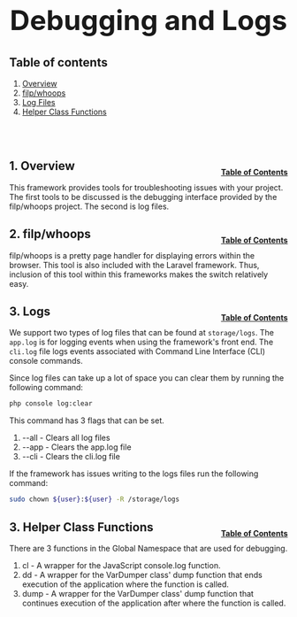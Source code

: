 <h1 style="font-size: 50px; text-align: center;">Debugging and Logs</h1>

## Table of contents
1. [Overview](#overview)
2. [filp/whoops](#whoops)
3. [Log Files](#logs)
4. [Helper Class Functions](#helpers)
<br>
<br>

## 1. Overview <a id="overview"></a><span style="float: right; font-size: 14px; padding-top: 15px;">[Table of Contents](#table-of-contents)</span>
This framework provides tools for troubleshooting issues with your project.  The first tools to be discussed is the debugging interface provided by the filp/whoops project.  The second is log files.
<br>

## 2. filp/whoops <a id="whoops"></a><span style="float: right; font-size: 14px; padding-top: 15px;">[Table of Contents](#table-of-contents)</span>
filp/whoops is a pretty page handler for displaying errors within the browser.  This tool is also included with the Laravel framework.  Thus, inclusion of this tool within this frameworks makes the switch relatively easy.
<br>

## 3. Logs <a id="logs"></a><span style="float: right; font-size: 14px; padding-top: 15px;">[Table of Contents](#table-of-contents)</span>
We support two types of log files that can be found at `storage/logs`.  The `app.log` is for logging events when using the framework's front end.  The `cli.log` file logs events associated with Command Line Interface (CLI) console commands.

Since log files can take up a lot of space you can clear them by running the following command:

```sh
php console log:clear
```

This command has 3 flags that can be set.
1. --all - Clears all log files
2. --app - Clears the app.log file
3. --cli - Clears the cli.log file

If the framework has issues writing to the logs files run the following command:
```sh
sudo chown ${user}:${user} -R /storage/logs
```

## 3. Helper Class Functions <a id="helpers"></a><span style="float: right; font-size: 14px; padding-top: 15px;">[Table of Contents](#table-of-contents)</span>
There are 3 functions in the Global Namespace that are used for debugging.
1. cl - A wrapper for the JavaScript console.log function.
2. dd - A wrapper for the VarDumper class' dump function that ends execution of the application where the function is called.
3. dump - A wrapper for the VarDumper class' dump function that continues execution of the application after where the function is called.
